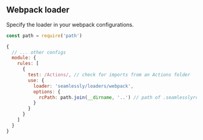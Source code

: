 ## Webpack loader

Specify the loader in your webpack configurations.

```javascript
const path = require('path')

{
  // ... other configs
  module: {
    rules: [
      {
        test: /Actions/, // check for imports from an Actions folder
        use: {
          loader: 'seamlessly/loaders/webpack',
          options: {
            rcPath: path.join(__dirname, '..') // path of .seamlesslyrc.json
          }
        }
      }
    ]
  }
}
```